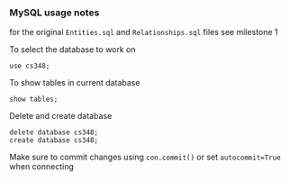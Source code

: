 ### MySQL usage notes
for the original `Entities.sql` and `Relationships.sql` files see milestone 1

To select the database to work on
```
use cs348;
```

To show tables in current database
```
show tables;
```

Delete and create database
```
delete database cs348;
create database cs348;
```

Make sure to commit changes using `con.commit()` or set `autocommit=True` when connecting